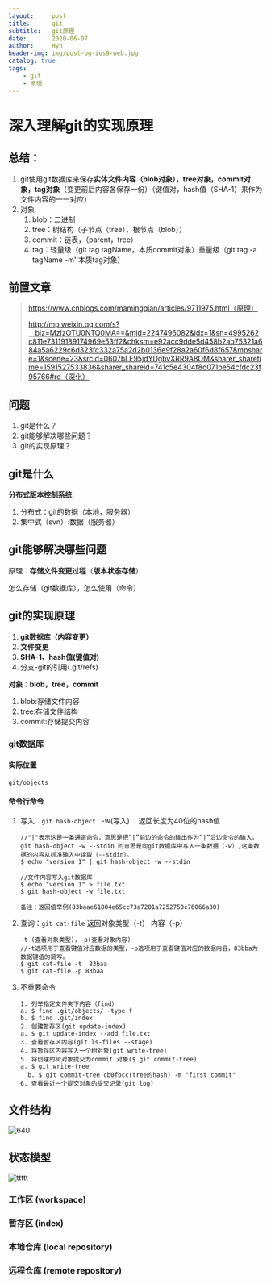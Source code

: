 ```yaml
---
layout:     post
title:      git
subtitle:   git原理
date:       2020-06-07
author:     Hyh
header-img: img/post-bg-ios9-web.jpg
catalog: true
tags:
    - git
    - 原理
---
```


# 深入理解git的实现原理

## 总结：

1. git使用git数据库来保存**实体文件内容（blob对象），tree对象，commit对象，tag对象**（变更前后内容各保存一份）（键值对，hash值（SHA-1）来作为文件内容的一一对应）
2. 对象
   1. blob：二进制
   2. tree：树结构（子节点（tree），根节点（blob））
   3. commit：链表，（parent，tree）
   4. tag：轻量级（git tag tagName，本质commit对象）重量级（git tag -a tagName -m''本质tag对象）

## 前置文章

>https://www.cnblogs.com/mamingqian/articles/9711975.html（原理）
>
>http://mp.weixin.qq.com/s?__biz=MzIzOTU0NTQ0MA==&mid=2247496082&idx=1&sn=4995262c811e73119189174969e53ff2&chksm=e92acc9dde5d458b2ab75321a684a5a6229c6d323fc332a75a2d2b0136e9f28a2a60f6d8f657&mpshare=1&scene=23&srcid=0607bLE95jdYDgbvXRR9A8OM&sharer_sharetime=1591527533836&sharer_shareid=741c5e4304f8d071be54cfdc23f95766#rd（深化）

## 问题

1. git是什么？
2. git能够解决哪些问题？
3. git的实现原理？

## git是什么

**分布式版本控制系统**

1. 分布式：git的数据（本地，服务器）
2. 集中式（svn）:数据（服务器）

## git能够解决哪些问题

原理：**存储文件变更过程**（**版本状态存储**）

怎么存储（git数据库），怎么使用（命令）

## git的实现原理

1. **git数据库（内容变更）**
2. **文件变更**
3. **SHA-1、hash值(键值对)**
4. 分支-git的引用(.git/refs)

**对象：blob，tree，commit**

1. blob:存储文件内容
2. tree:存储文件结构
3. commit:存储提交内容

### git数据库

#### 实际位置

`git/objects`

#### 命令行命令

1. 写入：`git hash-object `  -w(写入)  ：返回长度为40位的hash值

   ```
   //"|"表示这是一条通道命令，意思是把“|”前边的命令的输出作为“|”后边命令的输入。git hash-object -w --stdin 的意思是向git数据库中写入一条数据（-w）,这条数据的内容从标准输入中读取（--stdin）。
   $ echo "version 1" | git hash-object -w --stdin
   
   //文件内容写入git数据库
   $ echo "version 1" > file.txt
   $ git hash-object -w file.txt
   
   备注：返回值举例(83baae61804e65cc73a7201a7252750c76066a30)
   ```

2. 查询：`git cat-file`   返回对象类型（-t） 内容（-p）

   ```
   -t (查看对象类型)，-p(查看对象内容)
   //-t选项用于查看键值对应数据的类型，-p选项用于查看键值对应的数据内容，83bba为数据键值的简写。
   $ git cat-file -t  83baa
   $ git cat-file -p 83baa
   ```

3. 不重要命令

     ```
   1. 列举指定文件夹下内容（find）
   	a. $ find .git/objects/ -type f
   	b. $ find .git/index
   2. 创建暂存区(git update-index)
   	a. $ git update-index --add file.txt
   3. 查看暂存区内容(git ls-files --stage)
   4. 将暂存区内容写入一个树对象(git write-tree)
   5. 将创建的树对象提交为commit 对象($ git commit-tree)
   	a. $ git write-tree
       b. $ git commit-tree cb0fbcc(tree的hash) -m "first commit"
   6. 查看最近一个提交对象的提交记录(git log)
   ```



## 文件结构

![640](../article_img/640.webp)

## 状态模型

![ttttt](../article_img/ttttt.webp)

### 工作区 (workspace)

### 暂存区 (index)

### 本地仓库 (local repository)

### 远程仓库 (remote repository)
